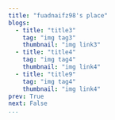 ```yaml
---
title: "fuadnaifz98's place"
blogs:
  - title: "title3"
    tag: "img tag3"
    thumbnail: "img link3"
  - title: "title4"
    tag: "img tag4"
    thumbnail: "img link4"
  - title: "title9"
    tag: "img tag4"
    thumbnail: "img link4"
prev: True
next: False
...
```

